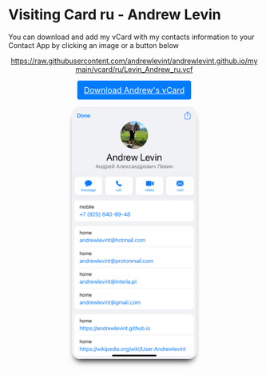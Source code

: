 
# Visiting Card ru - Andrew Levin

You can download and add my vCard with my contacts information to your Contact App by clicking an image or a button below

<p style="text-align: center;">
  <a
  href="https://raw.githubusercontent.com/andrewlevint/andrewlevint.github.io/mymain/vcard/ru/Levin_Andrew_ru.vcf"
  role="button">
  https://raw.githubusercontent.com/andrewlevint/andrewlevint.github.io/mymain/vcard/ru/Levin_Andrew_ru.vcf
  </a>
</p>


<p style="text-align: center;">
  <a style="
  color: #fff;
  background-color: #007bff;
  border-color: #007bff;
  display: inline-block;
  font-weight: 400;
  text-align: center;
  white-space: nowrap;
  vertical-align: middle;
  -webkit-user-select: none;
  -moz-user-select: none;
  -ms-user-select: none;
  user-select: none;
  border: 1px solid transparent;
  padding: 0.375rem 0.75rem;
  font-size: 1rem;
  line-height: 1.5;
  border-radius: 0.25rem;
  transition: color .15s ease-in-out,background-color .15s ease-in-out,border-color .15s ease-in-out,box-shadow .15s ease-in-out;
  "
  href="https://raw.githubusercontent.com/andrewlevint/andrewlevint.github.io/mymain/vcard/ru/Levin_Andrew_ru.vcf"
  role="button">
  Download Andrew's vCard</a>
</p>

<p style="text-align: center;">
  <a 
  style=""
  href="https://raw.githubusercontent.com/andrewlevint/andrewlevint.github.io/mymain/vcard/ru/Levin_Andrew_ru.vcf">
    <img 
    src="vcard-preview-ru-220619.png"
    alt="vcard-preview-ru-220619.png"
    style="width:250px;
    border-radius: 1rem;
    -webkit-box-shadow: 0px 10px 13px -7px #000000, 9px 45px 0px 0px rgba(0,0,0,0);
    box-shadow: 0px 10px 13px -7px #000000, 9px 45px 0px 0px rgba(0,0,0,0);">
  </a>
</p>




